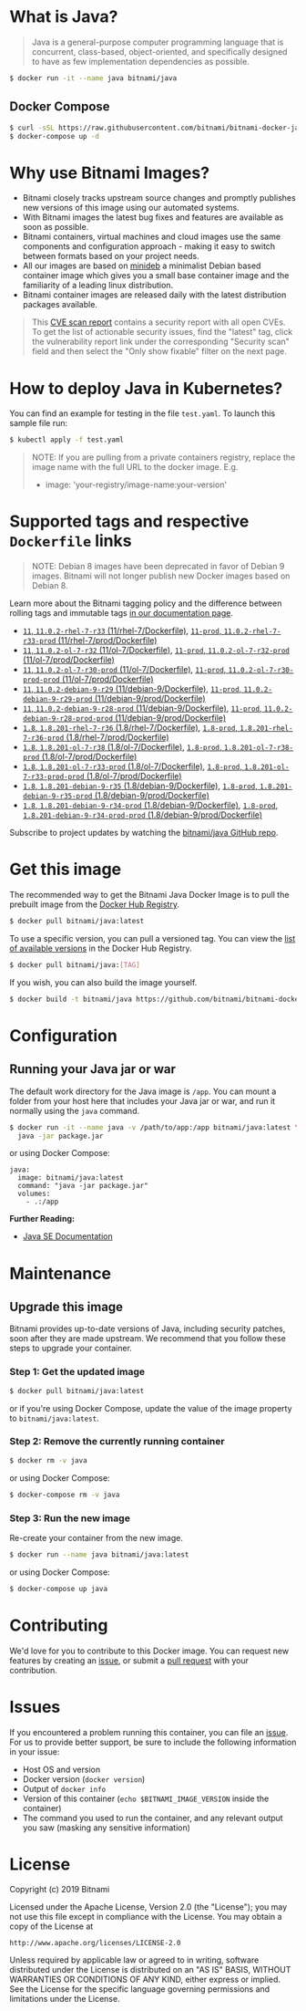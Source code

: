 # What is Java?

> Java is a general-purpose computer programming language that is concurrent, class-based, object-oriented, and specifically designed to have as few implementation dependencies as possible.

```bash
$ docker run -it --name java bitnami/java
```

## Docker Compose

```bash
$ curl -sSL https://raw.githubusercontent.com/bitnami/bitnami-docker-java/master/docker-compose.yml > docker-compose.yml
$ docker-compose up -d
```

# Why use Bitnami Images?

* Bitnami closely tracks upstream source changes and promptly publishes new versions of this image using our automated systems.
* With Bitnami images the latest bug fixes and features are available as soon as possible.
* Bitnami containers, virtual machines and cloud images use the same components and configuration approach - making it easy to switch between formats based on your project needs.
* All our images are based on [minideb](https://github.com/bitnami/minideb) a minimalist Debian based container image which gives you a small base container image and the familiarity of a leading linux distribution.
* Bitnami container images are released daily with the latest distribution packages available.


> This [CVE scan report](https://quay.io/repository/bitnami/java?tab=tags) contains a security report with all open CVEs. To get the list of actionable security issues, find the "latest" tag, click the vulnerability report link under the corresponding "Security scan" field and then select the "Only show fixable" filter on the next page.

# How to deploy Java in Kubernetes?

You can find an example for testing in the file `test.yaml`. To launch this sample file run:

```bash
$ kubectl apply -f test.yaml
```

> NOTE: If you are pulling from a private containers registry, replace the image name with the full URL to the docker image. E.g.
>
> - image: 'your-registry/image-name:your-version'

# Supported tags and respective `Dockerfile` links

> NOTE: Debian 8 images have been deprecated in favor of Debian 9 images. Bitnami will not longer publish new Docker images based on Debian 8.

Learn more about the Bitnami tagging policy and the difference between rolling tags and immutable tags [in our documentation page](https://docs.bitnami.com/containers/how-to/understand-rolling-tags-containers/).


- [`11`, `11.0.2-rhel-7-r33` (11/rhel-7/Dockerfile)](https://github.com/bitnami/bitnami-docker-java/blob/11.0.2-rhel-7-r33/11/rhel-7/Dockerfile), [`11-prod`, `11.0.2-rhel-7-r33-prod` (11/rhel-7/prod/Dockerfile)](https://github.com/bitnami/bitnami-docker-java/blob/11.0.2-rhel-7-r33/11/rhel-7/prod/Dockerfile)
- [`11`, `11.0.2-ol-7-r32` (11/ol-7/Dockerfile)](https://github.com/bitnami/bitnami-docker-java/blob/11.0.2-ol-7-r32/11/ol-7/Dockerfile), [`11-prod`, `11.0.2-ol-7-r32-prod` (11/ol-7/prod/Dockerfile)](https://github.com/bitnami/bitnami-docker-java/blob/11.0.2-ol-7-r32/11/ol-7/prod/Dockerfile)
- [`11`, `11.0.2-ol-7-r30-prod` (11/ol-7/Dockerfile)](https://github.com/bitnami/bitnami-docker-java/blob/11.0.2-ol-7-r30-prod/11/ol-7/Dockerfile), [`11-prod`, `11.0.2-ol-7-r30-prod-prod` (11/ol-7/prod/Dockerfile)](https://github.com/bitnami/bitnami-docker-java/blob/11.0.2-ol-7-r30-prod/11/ol-7/prod/Dockerfile)
- [`11`, `11.0.2-debian-9-r29` (11/debian-9/Dockerfile)](https://github.com/bitnami/bitnami-docker-java/blob/11.0.2-debian-9-r29/11/debian-9/Dockerfile), [`11-prod`, `11.0.2-debian-9-r29-prod` (11/debian-9/prod/Dockerfile)](https://github.com/bitnami/bitnami-docker-java/blob/11.0.2-debian-9-r29/11/debian-9/prod/Dockerfile)
- [`11`, `11.0.2-debian-9-r28-prod` (11/debian-9/Dockerfile)](https://github.com/bitnami/bitnami-docker-java/blob/11.0.2-debian-9-r28-prod/11/debian-9/Dockerfile), [`11-prod`, `11.0.2-debian-9-r28-prod-prod` (11/debian-9/prod/Dockerfile)](https://github.com/bitnami/bitnami-docker-java/blob/11.0.2-debian-9-r28-prod/11/debian-9/prod/Dockerfile)
- [`1.8`, `1.8.201-rhel-7-r36` (1.8/rhel-7/Dockerfile)](https://github.com/bitnami/bitnami-docker-java/blob/1.8.201-rhel-7-r36/1.8/rhel-7/Dockerfile), [`1.8-prod`, `1.8.201-rhel-7-r36-prod` (1.8/rhel-7/prod/Dockerfile)](https://github.com/bitnami/bitnami-docker-java/blob/1.8.201-rhel-7-r36/1.8/rhel-7/prod/Dockerfile)
- [`1.8`, `1.8.201-ol-7-r38` (1.8/ol-7/Dockerfile)](https://github.com/bitnami/bitnami-docker-java/blob/1.8.201-ol-7-r38/1.8/ol-7/Dockerfile), [`1.8-prod`, `1.8.201-ol-7-r38-prod` (1.8/ol-7/prod/Dockerfile)](https://github.com/bitnami/bitnami-docker-java/blob/1.8.201-ol-7-r38/1.8/ol-7/prod/Dockerfile)
- [`1.8`, `1.8.201-ol-7-r33-prod` (1.8/ol-7/Dockerfile)](https://github.com/bitnami/bitnami-docker-java/blob/1.8.201-ol-7-r33-prod/1.8/ol-7/Dockerfile), [`1.8-prod`, `1.8.201-ol-7-r33-prod-prod` (1.8/ol-7/prod/Dockerfile)](https://github.com/bitnami/bitnami-docker-java/blob/1.8.201-ol-7-r33-prod/1.8/ol-7/prod/Dockerfile)
- [`1.8`, `1.8.201-debian-9-r35` (1.8/debian-9/Dockerfile)](https://github.com/bitnami/bitnami-docker-java/blob/1.8.201-debian-9-r35/1.8/debian-9/Dockerfile), [`1.8-prod`, `1.8.201-debian-9-r35-prod` (1.8/debian-9/prod/Dockerfile)](https://github.com/bitnami/bitnami-docker-java/blob/1.8.201-debian-9-r35/1.8/debian-9/prod/Dockerfile)
- [`1.8`, `1.8.201-debian-9-r34-prod` (1.8/debian-9/Dockerfile)](https://github.com/bitnami/bitnami-docker-java/blob/1.8.201-debian-9-r34-prod/1.8/debian-9/Dockerfile), [`1.8-prod`, `1.8.201-debian-9-r34-prod-prod` (1.8/debian-9/prod/Dockerfile)](https://github.com/bitnami/bitnami-docker-java/blob/1.8.201-debian-9-r34-prod/1.8/debian-9/prod/Dockerfile)

Subscribe to project updates by watching the [bitnami/java GitHub repo](https://github.com/bitnami/bitnami-docker-java).

# Get this image

The recommended way to get the Bitnami Java Docker Image is to pull the prebuilt image from the [Docker Hub Registry](https://hub.docker.com/r/bitnami/java).

```bash
$ docker pull bitnami/java:latest
```

To use a specific version, you can pull a versioned tag. You can view the [list of available versions](https://hub.docker.com/r/bitnami/java/tags/) in the Docker Hub Registry.

```bash
$ docker pull bitnami/java:[TAG]
```

If you wish, you can also build the image yourself.

```bash
$ docker build -t bitnami/java https://github.com/bitnami/bitnami-docker-java.git
```

# Configuration

## Running your Java jar or war

The default work directory for the Java image is `/app`. You can mount a folder from your host here that includes your Java jar or war, and run it normally using the `java` command.

```bash
$ docker run -it --name java -v /path/to/app:/app bitnami/java:latest \
  java -jar package.jar
```

or using Docker Compose:

```
java:
  image: bitnami/java:latest
  command: "java -jar package.jar"
  volumes:
    - .:/app
```

**Further Reading:**

  - [Java SE Documentation](https://docs.oracle.com/javase/8/docs/api/)

# Maintenance

## Upgrade this image

Bitnami provides up-to-date versions of Java, including security patches, soon after they are made upstream. We recommend that you follow these steps to upgrade your container.

### Step 1: Get the updated image

```bash
$ docker pull bitnami/java:latest
```

or if you're using Docker Compose, update the value of the image property to `bitnami/java:latest`.

### Step 2: Remove the currently running container

```bash
$ docker rm -v java
```

or using Docker Compose:

```bash
$ docker-compose rm -v java
```

### Step 3: Run the new image

Re-create your container from the new image.

```bash
$ docker run --name java bitnami/java:latest
```

or using Docker Compose:

```bash
$ docker-compose up java
```

# Contributing

We'd love for you to contribute to this Docker image. You can request new features by creating an [issue](https://github.com/bitnami/bitnami-docker-java/issues), or submit a [pull request](https://github.com/bitnami/bitnami-docker-java/pulls) with your contribution.

# Issues

If you encountered a problem running this container, you can file an [issue](https://github.com/bitnami/bitnami-docker-java/issues). For us to provide better support, be sure to include the following information in your issue:

- Host OS and version
- Docker version (`docker version`)
- Output of `docker info`
- Version of this container (`echo $BITNAMI_IMAGE_VERSION` inside the container)
- The command you used to run the container, and any relevant output you saw (masking any sensitive
information)

# License

Copyright (c) 2019 Bitnami

Licensed under the Apache License, Version 2.0 (the "License");
you may not use this file except in compliance with the License.
You may obtain a copy of the License at

    http://www.apache.org/licenses/LICENSE-2.0

Unless required by applicable law or agreed to in writing, software
distributed under the License is distributed on an "AS IS" BASIS,
WITHOUT WARRANTIES OR CONDITIONS OF ANY KIND, either express or implied.
See the License for the specific language governing permissions and
limitations under the License.
